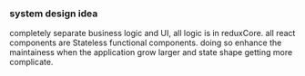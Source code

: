 ### system design idea
completely separate business logic and UI, all logic is in reduxCore. all react components are Stateless functional components.
doing so enhance the maintainess when the application grow larger and state shape getting more complicate.

